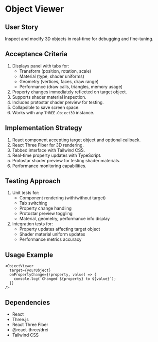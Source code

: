 # Object Viewer

## User Story
Inspect and modify 3D objects in real-time for debugging and fine-tuning.

## Acceptance Criteria
1. Displays panel with tabs for:
   - Transform (position, rotation, scale)
   - Material (type, shader uniforms)
   - Geometry (vertices, faces, draw range)
   - Performance (draw calls, triangles, memory usage)
2. Property changes immediately reflected on target object.
3. Supports shader material inspection.
4. Includes protostar shader preview for testing.
5. Collapsible to save screen space.
6. Works with any `THREE.Object3D` instance.

## Implementation Strategy
1. React component accepting target object and optional callback.
2. React Three Fiber for 3D rendering.
3. Tabbed interface with Tailwind CSS.
4. Real-time property updates with TypeScript.
5. Protostar shader preview for testing shader materials.
6. Performance monitoring capabilities.

## Testing Approach
1. Unit tests for:
   - Component rendering (with/without target)
   - Tab switching
   - Property change handling
   - Protostar preview toggling
   - Material, geometry, performance info display
2. Integration tests for:
   - Property updates affecting target object
   - Shader material uniform updates
   - Performance metrics accuracy

## Usage Example
```tsx
<ObjectViewer 
  target={yourObject} 
  onPropertyChange={(property, value) => {
    console.log(`Changed ${property} to ${value}`);
  }} 
/>
```

## Dependencies
- React
- Three.js
- React Three Fiber
- @react-three/drei
- Tailwind CSS 